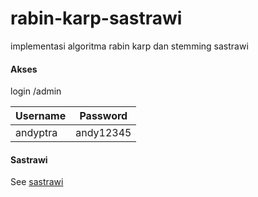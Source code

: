 # rabin-karp-sastrawi
implementasi algoritma rabin karp dan stemming sastrawi 



#### Akses
login /admin

| Username | Password |
| ------ | ------ |
| andyptra | andy12345 |

#### Sastrawi

See [sastrawi](https://github.com/sastrawi/sastrawi)
